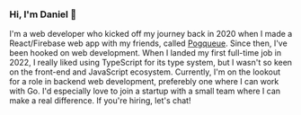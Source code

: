 ### Hi, I'm Daniel 👋

I'm a web developer who kicked off my journey back in 2020 when I made a React/Firebase web app with my friends, called [Pogqueue](https://github.com/danielzairin/virtual-queue). Since then, I've been hooked on web development. When I landed my first full-time job in 2022, I really liked using TypeScript for its type system, but I wasn't so keen on the front-end and JavaScript ecosystem. Currently, I'm on the lookout for a role in backend web development, preferebly one where I can work with Go. I'd especially love to join a startup with a small team where I can make a real difference. If you're hiring, let's chat!
